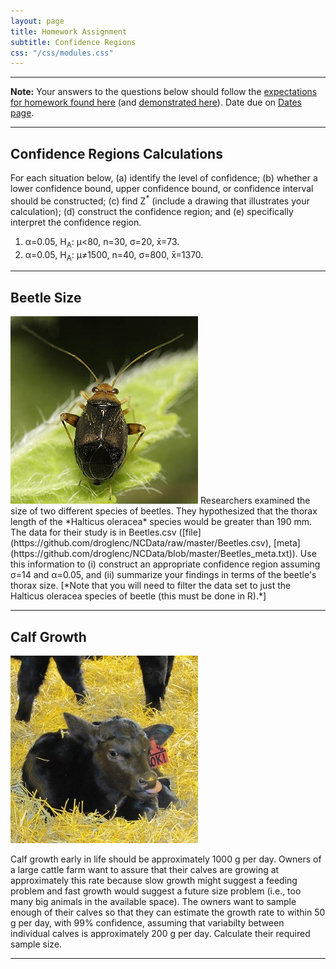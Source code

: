 ```yaml
---
layout: page
title: Homework Assignment
subtitle: Confidence Regions
css: "/css/modules.css"
---
```


----

<div class="alert alert-warning">
<strong>Note:</strong> Your answers to the questions below should follow the <a href="../resources/hwformat" target="_blank">expectations for homework found here</a> (and <a href="../resources/FAQ/FAQs/HWFormat_Example.pdf" target="_blank">demonstrated here</a>). Date due on <a href="../resources/Dates-Current.html" target="_blank">Dates page</a>.
</div>

----

## Confidence Regions Calculations

For each situation below, (a) identify the level of confidence; (b) whether a lower confidence bound, upper confidence bound, or confidence interval should be constructed; (c) find Z<sup>*</sup> (include a drawing that illustrates your calculation); (d) construct the confidence region; and (e) specifically interpret the confidence region.

1. &alpha;=0.05, H<sub>A</sub>: &mu;<80, n=30, &sigma;=20, x&#772;=73.
1. &alpha;=0.05, H<sub>A</sub>: &mu;&#8800;1500, n=40, &sigma;=800, x&#772;=1370.

----

## Beetle Size
<img src="zimgs/beetle.jpg" alt="Beetle" class="img-right">
Researchers examined the size of two different species of beetles. They hypothesized that the thorax length of the *Halticus oleracea* species would be greater than 190 mm. The data for their study is in Beetles.csv ([file](https://github.com/droglenc/NCData/raw/master/Beetles.csv), [meta](https://github.com/droglenc/NCData/blob/master/Beetles_meta.txt)).  Use this information to (i) construct an appropriate confidence region assuming &sigma;=14 and &alpha;=0.05, and (ii) summarize your findings in terms of the beetle's thorax size. [*Note that you will need to filter the data set to just the Halticus oleracea species of beetle (this must be done in R).*]

----

## Calf Growth
<img src="zimgs/calf.jpg" alt="Calf" class="img-right">

Calf growth early in life should be approximately 1000 g per day. Owners of a large cattle farm want to assure that their calves are growing at approximately this rate because slow growth might suggest a feeding problem and fast growth would suggest a future size problem (i.e., too many big animals in the available space). The owners want to sample enough of their calves so that they can estimate the growth rate to within 50 g per day, with 99% confidence, assuming that variabilty between individual calves is approximately 200 g per day. Calculate their required sample size.

----
